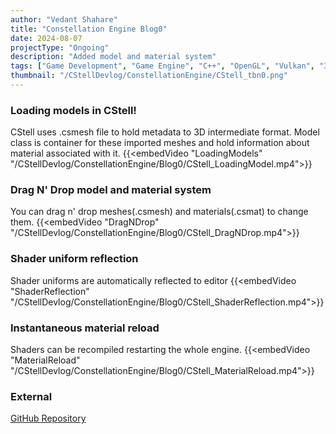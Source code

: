 ```yaml
---
author: "Vedant Shahare"
title: "Constellation Engine Blog0"
date: 2024-08-07
projectType: "Ongoing"
description: "Added model and material system"
tags: ["Game Development", "Game Engine", "C++", "OpenGL", "Vulkan", "3D", "Premake"]
thumbnail: "/CStellDevlog/ConstellationEngine/CStell_tbn0.png"
---
```


### Loading models in CStell!
CStell uses .csmesh file to hold metadata to 3D intermediate format. Model class is container for these imported meshes and hold information about material associated with it.
{{<embedVideo "LoadingModels" "/CStellDevlog/ConstellationEngine/Blog0/CStell_LoadingModel.mp4">}}

### Drag N' Drop model and material system
You can drag n' drop meshes(.csmesh) and materials(.csmat) to change them.
{{<embedVideo "DragNDrop" "/CStellDevlog/ConstellationEngine/Blog0/CStell_DragNDrop.mp4">}}

### Shader uniform reflection
Shader uniforms are automatically reflected to editor
{{<embedVideo "ShaderReflection" "/CStellDevlog/ConstellationEngine/Blog0/CStell_ShaderReflection.mp4">}}

### Instantaneous material reload
Shaders can be recompiled restarting the whole engine.
{{<embedVideo "MaterialReload" "/CStellDevlog/ConstellationEngine/Blog0/CStell_MaterialReload.mp4">}}

### External
[GitHub Repository](https://github.com/VedantS-32/ConstellationEngine.git)